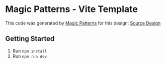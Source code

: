 # Magic Patterns - Vite Template

This code was generated by [Magic Patterns](https://magicpatterns.com) for this design: [Source Design](https://www.magicpatterns.com/c/gttykjjhtte1joqrwcagtb)

## Getting Started

1. Run `npm install`
2. Run `npm run dev`
